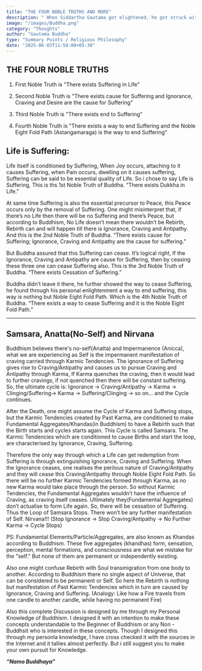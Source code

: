 ```yaml
---
title: "THE FOUR NOBLE TRUTHS AND MORE"
description: " When Siddartha Gautama got elightened, he got struck with Cosmic Knowledge. And to make it feasible to lay people, he simplified that knoeledge into many concepts."
image: "/images/Buddha.png"
category: "Thoughts"
author: "Gautama Buddha"
type: "Summary Points / Religious Philosophy"
date: "2025-06-03T11:59:00+05:30"
---
```


## THE FOUR NOBLE TRUTHS

 1. First Noble Truth is "There exists Suffering in Life"

 2. Second Noble Truth is "There exists cause for Suffering and Ignorance, Craving and Desire are the cause for Suffering"

 3. Third Noble Truth is "There exists end to Suffering"

 4. Fourth Noble Truth is "There exists a way to end Suffering and the Noble Eight Fold Path (Astangamaraga) is the way to end Suffering"

## Life is Suffering: 
Life itself is conditioned by Suffering, When Joy occurs, attaching to it causes Suffering, when Pain occurs, dwelling on it causes suffering, Suffering can be said to be essential quality of Life. So i chose to say Life is Suffering, This is ths 1st Noble Truth of Buddha. “There exists Dukkha in Life.”

At same time Suffering is also the essential precursor to Peace, this Peace occurs only by the removal of Suffering. One might misinterpret that, if there’s no Life then there will be no Suffering and there’s Peace, but according to Buddhism, No Life doesn’t mean there wouldn’t be Rebirth, Rebirth can and will happen till there is Ignorance, Craving and Antipathy. And this is the 2nd Noble Truth of Buddha. “There exists cause for Suffering; Ignorance, Craving and Antipathy are the cause for suffering.”

But Buddha assured that this Suffering can cease. It’s logical right, If the Ignorance, Craving and Antipathy are cause for Suffering, then by ceasing these three one can cease Suffering also. This is the 3rd Noble Truth of Buddha. “There exists Cessation of Suffering.”

Buddha didn’t leave it there, he further showed the way to cease Suffering, he found through his personal enlightenment a way to end suffering, this way is nothing but Noble Eight Fold Path. Which is the 4th Noble Truth of Buddha. “There exists a way to cease Suffering and it is the Noble Eight Fold Path.”


*******

## Samsara, Anatta(No-Self) and Nirvana
Buddhism believes there's no-self(Anatta) and Impermanence (Anicca), what we are experiencing as Self is the impermanent manifestation of craving carried through Karmic Tendencies. The ignorance of Suffering gives rise to Craving/Antipathy and causes us to pursue Craving and Antipathy through Karma, If Karma quenches the craving, then it would lead to further cravings, if not quenched then there will be constant suffering.  So, the ultimate cycle is: Ignorance -> Craving/Antipathy -> Karma -> Clinging/Suffering-> Karma -> Suffering/Clinging -> so on… and the Cycle continues.

After the Death, one might assume the Cycle of Karma and Suffering stops, but the Karmic Tendencies created by Past Karma, are conditioned to make Fundamental Aggregates/Khandas(in Buddhism) to have a Rebirth such that the Birth starts and cycles starts again. This Cycle is called Samsara. The Karmic Tendencies which are conditioned to cause Births and start the loop, are characterised by Ignorance, Craving, Suffering.

Therefore the only way through which a Life can get redemption from Suffering is through extinguishing Ignorance, Craving and Suffering. When the Ignorance ceases, one realises the perilous nature of Craving/Antipathy and they will cease this Craving/Antipathy through Noble Eight Fold Path. So there will be no further Karmic Tendencies formed through Karma, as no new Karma would take place through the person. So without Karmic Tendencies, the Fundamental Aggregates wouldn’t have the influence of Craving, as craving itself ceases. Ultimately they(Fundamental Aggregates) don’t actualise to form Life again. So, there will be cessation of Suffering. Thus the Loop of Samsara Stops. There won’t be any further manifestation of Self. Nirvana!!! (Stop Ignorance -> Stop Craving/Antipathy -> No Further Karma -> Cycle Stops)

PS:
Fundamental Elements/Particle/Aggregates, are also known as Khandas according to Buddhism.  These five aggregates (khandhas) form, sensation, perception, mental formations, and consciousness are what we mistake for the "self." But none of them are permanent or independently existing.

Also one might confuse Rebirth with Soul transmigration from one body to another. According to Buddhism there no single aspect of Universe, that can be considered to be permanent or Self. So here the Rebirth is nothing but manifestation of Past Karmic Tendencies which in turn are caused by Ignorance, Craving and Suffering. (Analogy: Like how a Fire travels from one candle to another candle, while having no permanent Fire)

Also this complete Discussion is designed by me through my Personal Knowledge of Buddhism. I designed it with an intention to make these concepts understandable to the Beginner of Buddhism or any Non - Buddhsit who is interested in these concepts. Though I designed this through my personla knowledge, I have cross checked it with the sources in the Internet and it tallies almost perfectly. But i still suggest you to make your own pursuit for Knowledge. 

***“Namo Buddhaya”***
